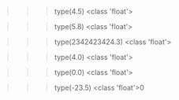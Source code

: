 >>> type(4.5)
<class 'float'>

>>> type(5.8)
<class 'float'>

>>> type(2342423424.3)
<class 'float'>

>>> type(4.0)
<class 'float'>

>>> type(0.0)
<class 'float'>

>>> type(-23.5)
<class 'float'>0
